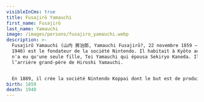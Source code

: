 ```yaml
---
visibleInCms: true
title: Fusajirō Yamauchi
first_name: Fusajirō
last_name: Yamauchi
image: /images/persons/fusajiro_yamauchi.webp
description: >-
  Fusajirō Yamauchi (山内 房治郎, Yamauchi Fusajirō?, 22 novembre 1859 – 1er janvier
  1940) est le fondateur de la société Nintendo. Il habitait à Kyōto au Japon et
  n'a eu qu'une seule fille, Tei Yamauchi qui épousa Sekiryo Kaneda. Il est
  l’arrière grand-père de Hiroshi Yamauchi.


  En 1889, il crée la société Nintendo Koppai dont le but est de produire un jeu de cartes, les Hanafuda. Ces cartes rencontrèrent très vite un grand succès et Fusajiro ouvrit deux boutiques de ventes à Kyōto et une à Ōsaka. 
birth: 1859
death: 1940
---
```

